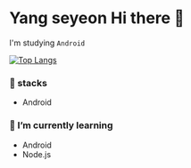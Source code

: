 <h1>Yang seyeon Hi there 👋</h1>
<p>I'm studying <code>Android</code></p>



[![Top Langs](https://github-readme-stats.vercel.app/api/top-langs/?username=yang0925&layout=compact)](https://github.com/anuraghazra/github-readme-stats)

<h3>🔭 stacks</h3>
<ul>
  <li>Android</li>
</ul>


<h3>🌱 I’m currently learning</h3>
<ul>
  <li>Android</li>
  <li>Node.js</li>
 </ul>
 
